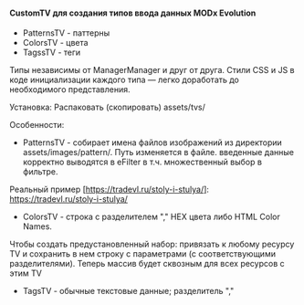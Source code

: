 #### CustomTV для создания типов ввода данных MODx Evolution

* PatternsTV - паттерны
* ColorsTV - цвета
* TagssTV - теги

Типы независимы от ManagerManager и друг от друга. Стили CSS и JS в коде инициализации каждого типа — легко доработать до необходимого представления.

Установка: Распаковать (скопировать) assets/tvs/

Особенности:
* PatternsTV - собирает имена файлов изображений из директории assets/images/pattern/.
Путь изменяется в файле.
введенные данные корректно выводятся в eFilter в т.ч. множественный выбор в фильтре.

Реальный пример [https://tradevl.ru/stoly-i-stulya/]: https://tradevl.ru/stoly-i-stulya/
* ColorsTV - строка с разделителем "," HEX цвета либо HTML Color Names.

Чтобы создать предустановленный набор: привязать к любому ресурсу TV и сохранить в нем строку с параметрами (с соответствующими разделителями). Теперь массив будет сквозным для всех ресурсов с этим TV

* TagsTV - обычные текстовые данные; разделитель ","
